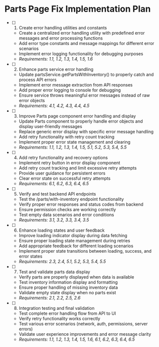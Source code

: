 # Parts Page Fix Implementation Plan

- [ ] 1. Create error handling utilities and constants
  - Create a centralized error handling utility with predefined error messages and error processing functions
  - Add error type constants and message mappings for different error scenarios
  - Implement error logging functionality for debugging purposes
  - _Requirements: 1.1, 1.2, 1.3, 1.4, 1.5, 1.6_

- [ ] 2. Enhance parts service error handling
  - Update partsService.getPartsWithInventory() to properly catch and process API errors
  - Implement error message extraction from API responses
  - Add proper error logging to console for debugging
  - Ensure service throws meaningful error messages instead of raw error objects
  - _Requirements: 4.1, 4.2, 4.3, 4.4, 4.5_

- [ ] 3. Improve Parts page component error handling and display
  - Update Parts component to properly handle error objects and display user-friendly messages
  - Replace generic error display with specific error message handling
  - Add retry functionality with retry count tracking
  - Implement proper error state management and clearing
  - _Requirements: 1.1, 1.2, 1.3, 1.4, 1.5, 5.1, 5.2, 5.3, 5.4, 5.5_

- [ ] 4. Add retry functionality and recovery options
  - Implement retry button in error display component
  - Add retry count tracking and limit excessive retry attempts
  - Provide user guidance for persistent errors
  - Clear error state on successful retry attempts
  - _Requirements: 6.1, 6.2, 6.3, 6.4, 6.5_

- [ ] 5. Verify and test backend API endpoints
  - Test the /parts/with-inventory endpoint functionality
  - Verify proper error responses and status codes from backend
  - Ensure permission checks are working correctly
  - Test empty data scenarios and error conditions
  - _Requirements: 3.1, 3.2, 3.3, 3.4, 3.5_

- [ ] 6. Enhance loading states and user feedback
  - Improve loading indicator display during data fetching
  - Ensure proper loading state management during retries
  - Add appropriate feedback for different loading scenarios
  - Implement proper state transitions between loading, success, and error states
  - _Requirements: 2.3, 2.4, 5.1, 5.2, 5.3, 5.4, 5.5_

- [ ] 7. Test and validate parts data display
  - Verify parts are properly displayed when data is available
  - Test inventory information display and formatting
  - Ensure proper handling of missing inventory data
  - Validate empty state display when no parts exist
  - _Requirements: 2.1, 2.2, 2.5, 2.6_

- [ ] 8. Integration testing and final validation
  - Test complete error handling flow from API to UI
  - Verify retry functionality works correctly
  - Test various error scenarios (network, auth, permissions, server errors)
  - Validate user experience improvements and error message clarity
  - _Requirements: 1.1, 1.2, 1.3, 1.4, 1.5, 1.6, 6.1, 6.2, 6.3, 6.4, 6.5_